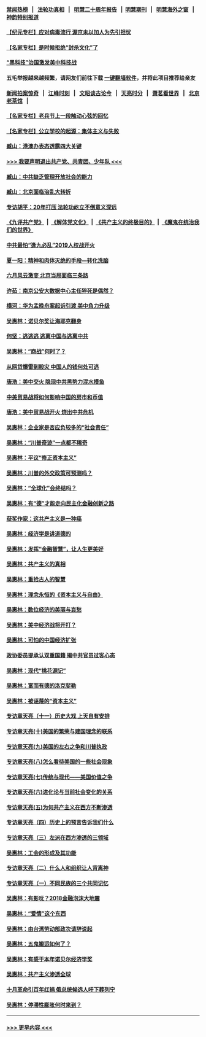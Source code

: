 #### [禁闻热榜](热点新闻.md?=0)  &nbsp;&nbsp;|&nbsp;&nbsp; [法轮功真相](https://github.com/gfw-breaker/truth/blob/master/README.md?=0) &nbsp;&nbsp;|&nbsp;&nbsp; [明慧二十周年报告](https://github.com/gfw-breaker/mh-reports/blob/master/README.md?=0) &nbsp;&nbsp;|&nbsp;&nbsp;[明慧期刊](https://github.com/gfw-breaker/mh-qikan) &nbsp;&nbsp;|&nbsp;&nbsp; [明慧海外之窗](https://github.com/gfw-breaker/mh-news/blob/master/README.md?=0) &nbsp;&nbsp;|&nbsp;&nbsp; [神韵特别报道](https://github.com/gfw-breaker/mh-news/blob/master/shenyun.md?=0)
#### [【纪元专栏】应对病毒流行 渥京未以加人为先引担忧](../pages/nsc423/n11875714.md?t=03060802) 
#### [【名家专栏】是时候拒绝“封杀文化”了](../pages/nsc423/n11814093.md?t=03060802) 
#### [“黑科技”治国激发美中科技战](../pages/nsc423/n11638056.md?t=03060802) 
#### 五毛举报越来越频繁，请网友们前往下载 [一键翻墙软件](https://github.com/gfw-breaker/ssr-accounts)，并将此项目推荐给亲友
#### [新闻拍案惊奇](https://github.com/gfw-breaker/banned-news/blob/master/pages/link4.md) &nbsp;&nbsp;|&nbsp;&nbsp; [江峰时刻](https://github.com/gfw-breaker/banned-news/blob/master/pages/link4.md) &nbsp;&nbsp;|&nbsp;&nbsp; [文昭谈古论今](https://github.com/gfw-breaker/banned-news/blob/master/pages/link4.md) &nbsp;&nbsp;|&nbsp;&nbsp; [天亮时分](https://github.com/gfw-breaker/banned-news/blob/master/pages/link4.md) &nbsp;&nbsp;|&nbsp;&nbsp; [萧茗看世界](https://github.com/gfw-breaker/banned-news/blob/master/pages/link4.md) &nbsp;&nbsp;|&nbsp;&nbsp; [北京老茶馆](https://github.com/gfw-breaker/banned-news/blob/master/pages/link4.md) &nbsp;&nbsp;|&nbsp;&nbsp; 
#### [【名家专栏】老兵节上一段触动心弦的回忆](../pages/nsc423/n11646016.md?t=03060802) 
#### [【名家专栏】公立学校的起源：集体主义与失败](../pages/nsc423/n11601833.md?t=03060802) 
#### [臧山：港澳办表态透露四大关键](../pages/nsc423/n11421628.md?t=03060802) 
#### [>>> 我要声明退出共产党、共青团、少年队 <<<](https://github.com/begood0513/goodnews/blob/master/quit/letter.md) 
#### [臧山：中共缺乏管理开放社会的能力](../pages/nsc423/n11407457.md?t=03060802) 
#### [臧山：北京面临治乱大转折](../pages/nsc423/n11406895.md?t=03060802) 
#### [专访胡平：20年打压 法轮功屹立不倒意义深远](../pages/nsc423/n11398800.md?t=03060802) 
#### [《九评共产党》](https://github.com/begood0513/9ping.md/blob/master/README.md) &nbsp;|&nbsp; [《解体党文化》](../../../../jtdwh.md/blob/master/README.md)  &nbsp;|&nbsp; [《共产主义的终极目的》](../../../../gczydzjmd.md/blob/master/README.md) &nbsp;|&nbsp; [《魔鬼在统治我们的世界》](../../../../mgztzwmdsj.md/blob/master/README.md) 
#### [中共最怕“逢九必乱”2019人权战开火](../pages/nsc423/n11385248.md?t=03060802) 
#### [夏一阳：精神和肉体灭绝的手段—转化洗脑](../pages/nsc423/n11368250.md?t=03060802) 
#### [六月风云激变 北京当局面临三条路](../pages/nsc423/n11313668.md?t=03060802) 
#### [许茹：南京公安大数据中心主任猝死是偶然？](../pages/nsc423/n11064744.md?t=03060802) 
#### [横河：华为孟晚舟案起诉引渡 美中角力升级](../pages/nsc423/n11027230.md?t=03060802) 
#### [吴惠林：诺贝尔奖让海耶克翻身](../pages/nsc423/n10890049.md?t=03060802) 
#### [何坚：逃逃逃 逃离中国与逃离中共](../pages/nsc423/n10592891.md?t=03060802) 
#### [吴惠林：“商战”何时了？](../pages/nsc423/n10573558.md?t=03060802) 
#### [从网贷爆雷到股灾 中国人的钱何处可逃](../pages/nsc423/n10572800.md?t=03060802) 
#### [唐浩：美中交火 隐现中共黑势力混水摸鱼](../pages/nsc423/n10544040.md?t=03060802) 
#### [中美贸易战将如何影响中国的房市和币值](../pages/nsc423/n10543697.md?t=03060802) 
#### [唐浩：美中贸易战开火 烧出中共危机](../pages/nsc423/n10540126.md?t=03060802) 
#### [吴惠林：企业家是否应负较多的“社会责任”](../pages/nsc423/n10535022.md?t=03060802) 
#### [吴惠林：“川普奇迹”一点都不稀奇](../pages/nsc423/n10512808.md?t=03060802) 
#### [吴惠林：平议“修正资本主义”](../pages/nsc423/n10495724.md?t=03060802) 
#### [吴惠林：川普的外交政策可预测吗？](../pages/nsc423/n10462387.md?t=03060802) 
#### [吴惠林：“全球化”会终结吗？](../pages/nsc423/n10452838.md?t=03060802) 
#### [吴惠林：有“德”才能走向民主化金融创新之路](../pages/nsc423/n10432292.md?t=03060802) 
#### [获奖作家：这共产主义是一种癌](../pages/nsc423/n10431541.md?t=03060802) 
#### [吴惠林：经济学是讲道德的](../pages/nsc423/n10398014.md?t=03060802) 
#### [吴惠林：发挥“金融智慧”，让人生更美好](../pages/nsc423/n10375019.md?t=03060802) 
#### [吴惠林：共产主义的真相](../pages/nsc423/n10351394.md?t=03060802) 
#### [吴惠林：重拾古人的智慧](../pages/nsc423/n10337691.md?t=03060802) 
#### [吴惠林：理念永恒的《资本主义与自由》](../pages/nsc423/n10316274.md?t=03060802) 
#### [吴惠林：数位经济的美丽与哀愁](../pages/nsc423/n10292946.md?t=03060802) 
#### [吴惠林：美中经济战将开打？](../pages/nsc423/n10258825.md?t=03060802) 
#### [吴惠林：可怕的中国经济扩张](../pages/nsc423/n10219147.md?t=03060802) 
#### [政协委员提承认双重国籍 揭中共官员过客心态](../pages/nsc423/n10208809.md?t=03060802) 
#### [吴惠林：现代“桃花源记”](../pages/nsc423/n10185234.md?t=03060802) 
#### [吴惠林：富而有德的洛克斐勒](../pages/nsc423/n10142264.md?t=03060802) 
#### [吴惠林：被诬蔑的“资本主义”](../pages/nsc423/n10124816.md?t=03060802) 
#### [专访章天亮（十一）历史大戏 上天自有安排](../pages/nsc423/n10094905.md?t=03060802) 
#### [专访章天亮(十)美国的繁荣与建国理念的联系](../pages/nsc423/n10094899.md?t=03060802) 
#### [专访章天亮(九)美国的左右之争和川普执政](../pages/nsc423/n10094889.md?t=03060802) 
#### [专访章天亮(八)怎么看待美国的一些社会现象](../pages/nsc423/n10094857.md?t=03060802) 
#### [专访章天亮(七)传统与现代——美国价值之争](../pages/nsc423/n10093140.md?t=03060802) 
#### [专访章天亮(六)进化论与当前社会变化的关系](../pages/nsc423/n10092036.md?t=03060802) 
#### [专访章天亮(五)为何共产主义在西方不断渗透](../pages/nsc423/n10083620.md?t=03060802) 
#### [专访章天亮（四）历史上的预言告诉我们什么](../pages/nsc423/n10083606.md?t=03060802) 
#### [专访章天亮（三）左派在西方渗透的三领域](../pages/nsc423/n10081115.md?t=03060802) 
#### [吴惠林：工会的形成及其功能](../pages/nsc423/n10080633.md?t=03060802) 
#### [专访章天亮（二）什么人和组织让人背离神](../pages/nsc423/n10076637.md?t=03060802) 
#### [专访章天亮（一）不同民族的三个共同记忆](../pages/nsc423/n10074188.md?t=03060802) 
#### [吴惠林：有影呒？2018金融泡沫大地震](../pages/nsc423/n10040534.md?t=03060802) 
#### [吴惠林：“爱情”这个东西](../pages/nsc423/n10019423.md?t=03060802) 
#### [吴惠林：由台湾劳动部政次请辞说起](../pages/nsc423/n9979679.md?t=03060802) 
#### [吴惠林：五鬼搬运如何了？](../pages/nsc423/n9925338.md?t=03060802) 
#### [吴惠林：有感于本年诺贝尔经济学奖](../pages/nsc423/n9871883.md?t=03060802) 
#### [吴惠林：共产主义渗透全球](../pages/nsc423/n9812748.md?t=03060802) 
#### [十月革命引百年红祸 俄总统候选人吁下葬列宁](../pages/nsc423/n9810182.md?t=03060802) 
#### [吴惠林：停滞性膨胀何时来到？](../pages/nsc423/n9764136.md?t=03060802) 

----
#### [ >>> 更早内容 <<< ](../indexes/nsc423-earlier.md)

